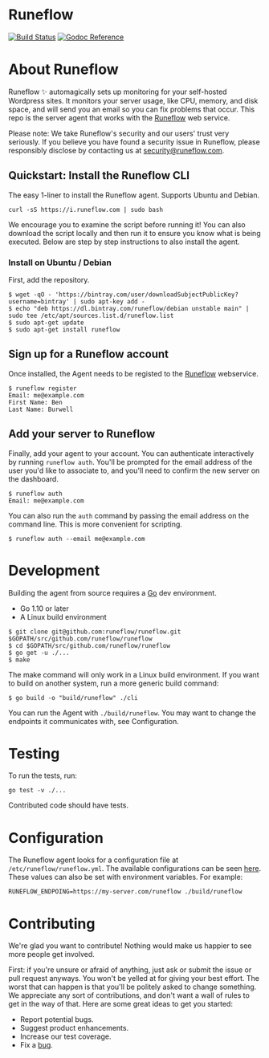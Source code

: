 # Runeflow

[![Build Status](https://travis-ci.org/runeflow/runeflow.svg?branch=master)](https://travis-ci.org/runeflow/runeflow)
[![Godoc Reference](https://godoc.org/github.com/runeflow/runeflow?status.svg)](https://godoc.org/github.com/runeflow/runeflow)

# About Runeflow
Runeflow ✨ automagically sets up monitoring for your self-hosted Wordpress
sites. It monitors your server usage, like CPU, memory, and disk space, and
will send you an email so you can fix problems that occur. This repo is the
server agent that works with the [Runeflow](https://runeflow.com) web service. 

Please note: We take Runeflow's security and our users' trust very seriously.
If you believe you have found a security issue in Runeflow, please responsibly
disclose by contacting us at security@runeflow.com.

## Quickstart: Install the Runeflow CLI
The easy 1-liner to install the Runeflow agent. Supports Ubuntu and Debian.
```
curl -sS https://i.runeflow.com | sudo bash
```
We encourage you to examine the script before running it! You can also download
the script locally and then run it to ensure you know what is being executed.
Below are step by step instructions to also install the agent.

### Install on Ubuntu / Debian
First, add the repository.
```
$ wget -qO - 'https://bintray.com/user/downloadSubjectPublicKey?username=bintray' | sudo apt-key add -
$ echo "deb https://dl.bintray.com/runeflow/debian unstable main" | sudo tee /etc/apt/sources.list.d/runeflow.list
$ sudo apt-get update
$ sudo apt-get install runeflow
```

## Sign up for a Runeflow account
Once installed, the Agent needs to be registed to the
[Runeflow](https://runeflow.com) webservice.

```
$ runeflow register
Email: me@example.com
First Name: Ben
Last Name: Burwell
```

## Add your server to Runeflow
Finally, add your agent to your account. You can authenticate interactively by
running `runeflow auth`. You'll be prompted for the email address of the user
you'd like to associate to, and you'll need to confirm the new server on the
dashboard.

```
$ runeflow auth
Email: me@example.com
```

You can also run the `auth` command by passing the email address on the command
line. This is more convenient for scripting.

```
$ runeflow auth --email me@example.com
```

# Development
Building the agent from source requires a [Go](https://golang.org/) dev
environment.

* Go 1.10 or later
* A Linux build environment

```
$ git clone git@github.com:runeflow/runeflow.git $GOPATH/src/github.com/runeflow/runeflow
$ cd $GOPATH/src/github.com/runeflow/runeflow
$ go get -u ./...
$ make
```

The make command will only work in a Linux build environment. If you want to
build on another system, run a more generic build command:
```
$ go build -o "build/runeflow" ./cli
```

You can run the Agent with `./build/runeflow`. You may want to change the
endpoints it communicates with, see Configuration.

# Testing
To run the tests, run:
```
go test -v ./...
```
Contributed code should have tests.

# Configuration
The Runeflow agent looks for a configuration file at
`/etc/runeflow/runeflow.yml`. The available configurations can be seen
[here](https://github.com/runeflow/runeflow/blob/master/config/config.go).
These values can also be set with environment variables. For example:

```
RUNEFLOW_ENDPOING=https://my-server.com/runeflow ./build/runeflow
```

# Contributing
We're glad you want to contribute! Nothing would make us happier to see more
people get involved.

First: if you're unsure or afraid of anything, just ask or submit the issue or
pull request anyways. You won't be yelled at for giving your best effort. The
worst that can happen is that you'll be politely asked to change something. We
appreciate any sort of contributions, and don't want a wall of rules to get in
the way of that. Here are some great ideas to get you started:

* Report potential bugs.
* Suggest product enhancements.
* Increase our test coverage.
* Fix a [bug](https://github.com/runeflow/runeflow/labels/bug).

